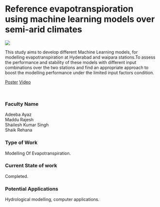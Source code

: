 # Reference evapotranspioration using machine learning models over semi-arid climates

![](https://i.imgur.com/aOuZHZx.png)

This study aims to develop different Machine Learning models, for modelling evapotranspiration at Hyderabad and waipara stations.To assess the performance and stability of these models with different input combinations over the two stations and find an appropriate approach to boost the modelling performance under the limited input factors condition.

[Poster](06.%20Reference%20evapotranspioration%20using%20machine%20learning%20models%20over%20semi-arid%20climates.pdf)
[Video](https://youtu.be/Np0jOTCCVzI)

<br>


### Faculty Name

Adeeba Ayaz<br>
Maddu Rajesh<br>
Shailesh Kumar Singh<br>
Shaik Rehana


### Type of Work

Modelling Of Evapotranspiration.


### Current State of work

Completed.


### Potential Applications

Hydrological modelling, computer applications.
